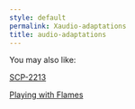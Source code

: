 ```yaml
---
style: default
permalink: Xaudio-adaptations
title: audio-adaptations
---
```

You may also like:

[SCP-2213](http://scp-wiki.net/scp-2213)

[Playing with Flames](http://scp-wiki.net/playing-with-flames)
